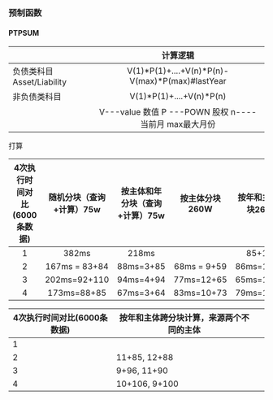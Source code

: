 ### 预制函数

#### PTPSUM             

|                              |                          计算逻辑                          |
| :--------------------------- | :--------------------------------------------------------: |
| 负债类科目   Asset/Liability |      V(1)*P(1)+....+V(n)*P(n)-V(max)*P(max)#lastYear       |
| 非负债类科目                 |                  V(1)*P(1)+....+V(n)*P(n)                  |
|                              | V---value 数值   P ---POWN 股权   n----当前月  max最大月份 |

打算



| 4次执行时间对比(6000条数据) | 随机分块（查询+计算）75w | 按主体和年分块（查询+计算）75w | 按主体分块260W | 按年和主体分块260w |
| :-------------------------: | :----------------------: | :----------------------------: | :------------: | :----------------: |
|              1              |          382ms           |             218ms              |                |       85+179       |
|              2              |      167ms = 83+84       |           88ms=3+85            |  68ms = 9+59   |     86ms=10+76     |
|              3              |       202ms=92+110       |           94ms=4+94            |   77ms=12+65   |     65ms=10+55     |
|              4              |       173ms=88+85        |           67ms=3+64            |   83ms=10+73   |     79ms=11+68     |

| 4次执行时间对比(6000条数据) | 按年和主体跨分块计算，来源两个不同的主体 |      |
| --------------------------- | ---------------------------------------- | ---- |
| 1                           |                                          |      |
| 2                           | 11+85,       12+88                       |      |
| 3                           | 9+96,         11+90                      |      |
| 4                           | 10+106,      9+100                       |      |


